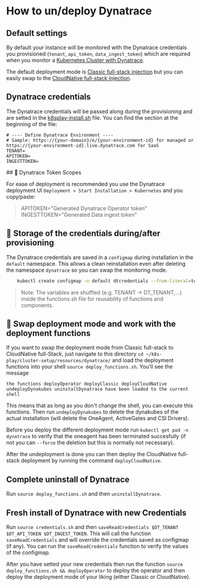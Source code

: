 # How to un/deploy Dynatrace

## Default settings
By default your instance will be monitored with the Dynatrace credentials you provisioned (`tenant`, `api_token`, `data_ingest_token`) which are required when you monitor a [Kubernetes Cluster with Dynatrace](https://www.dynatrace.com/support/help/setup-and-configuration/setup-on-container-platforms/kubernetes/get-started-with-kubernetes-monitoring). 

The default deployment mode is [Classic full-stack injection](dynatrace.com/support/help/setup-and-configuration/setup-on-container-platforms/kubernetes/get-started-with-kubernetes-monitoring/deployment-options-k8s#classic) but you can easily swap to the [CloudNative full-stack injection](https://www.dynatrace.com/support/help/setup-and-configuration/setup-on-container-platforms/kubernetes/get-started-with-kubernetes-monitoring/deployment-options-k8s#cloud-native).

## Dynatrace credentials

The Dynatrace credentials will be passed along during the provisioning and are setted in the [k8splay-install.sh](../../k8splay-install.sh) file. You can find the section at the beginning of the file:

```
# ---- Define Dynatrace Environment ----
# Sample: https://{your-domain}/e/{your-environment-id} for managed or https://{your-environment-id}.live.dynatrace.com for SaaS
TENANT=
APITOKEN=
INGESTTOKEN=
```

## 🔐 Dynatrace Token Scopes

For ease of deployment is recommended you use the Dynatrace deployment UI `Deployment > Start Installation > Kubernetes`
and you copy/paste:
>APITOKEN="Generated Dynatrace Operator token"
>INGESTTOKEN="Generated Data ingest token"


## 💾 Storage of the credentials during/after provisioning

The Dynatrace credentials are saved in a `configmap` during installation in the `default` namespace. This allows a clean reinstallation even after deleting the namespace `dynatrace` so you can swap the monitoring mode.

```bash
    kubectl create configmap -n default dtcredentials --from-literal=tenant=${DT_TENANT} --from-literal=apiToken=${DT_API_TOKEN} --from-literal=dataIngestToken=${DT_INGEST_TOKEN}
```

> Note: The variables are shuffled (e.g. TENANT -> DT_TENANT,...) inside the functions.sh file for reusability of functions and components. 

## 🔄 Swap deployment mode and work with the deployment functions

If you want to swap the deployment mode from Classic full-stack to CloudNative full-Stack, just navigate to this directory `cd ~/k8s-play/cluster-setup/resources/dynatrace/` and load the deployment functions into your shell `source deploy_functions.sh`. 
You'll see the message

```
the functions deployOperator deployClassic deployCloudNative undeployDynakubes uninstallDynatrace have been loaded to the current shell
```
This means that as long as you don't change the shell, you can execute this functions.
Then run `undeployDynakubes` to delete the dynakubes of the actual installation (will delete the OneAgent, ActiveGates and CSI Drivers). 

Before you deploy the different deployment mode run `kubectl get pod -n dynatrace` to verify that the oneagent has been terminated succesfully (if not you can `--force` the deletion but this is normally not necessary).


After the undeployment is done you can then deploy the CloudNative full-stack deployment by running the command `deployCloudNative`.


## Complete uninstall of Dynatrace
Run `source deploy_functions.sh` and then `uninstallDynatrace`.

## Fresh install of Dynatrace with new Credentials

Run `source credentials.sh` and then `saveReadCredentials $DT_TENANT $DT_API_TOKEN $DT_INGEST_TOKEN`.
This will call the function `saveReadCredentials` and will override the credentials saved as configmap (if any). You can run the `saveReadCredentials` function to verify the values of the configmap.

After you have setted your new credentials then run the function `source deploy_functions.sh && deployOperator` to deploy the operator and then deploy the deployment mode of your liking (either Classic or CloudNative).



